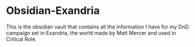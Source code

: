 # Obsidian-Exandria
This is the obsidian vault that contains all the information I have for my DnD campaign set in Exandria, the world made by Matt Mercer and used in Critical Role.
